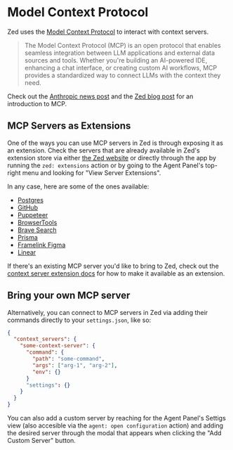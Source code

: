 # Model Context Protocol

Zed uses the [Model Context Protocol](https://modelcontextprotocol.io/) to interact with context servers.

> The Model Context Protocol (MCP) is an open protocol that enables seamless integration between LLM applications and external data sources and tools. Whether you're building an AI-powered IDE, enhancing a chat interface, or creating custom AI workflows, MCP provides a standardized way to connect LLMs with the context they need.

Check out the [Anthropic news post](https://www.anthropic.com/news/model-context-protocol) and the [Zed blog post](https://zed.dev/blog/mcp) for an introduction to MCP.

## MCP Servers as Extensions

One of the ways you can use MCP servers in Zed is through exposing it as an extension.
Check the servers that are already available in Zed's extension store via either [the Zed website](https://zed.dev/extensions?filter=context-servers) or directly through the app by running the `zed: extensions` action or by going to the Agent Panel's top-right menu and looking for "View Server Extensions".

In any case, here are some of the ones available:

- [Postgres](https://github.com/zed-extensions/postgres-context-server)
- [GitHub](https://github.com/LoamStudios/zed-mcp-server-github)
- [Puppeteer](https://github.com/zed-extensions/mcp-server-puppeteer)
- [BrowserTools](https://github.com/mirageN1349/browser-tools-context-server)
- [Brave Search](https://github.com/zed-extensions/mcp-server-brave-search)
- [Prisma](https://github.com/aqrln/prisma-mcp-zed)
- [Framelink Figma](https://github.com/LoamStudios/zed-mcp-server-figma)
- [Linear](https://github.com/LoamStudios/zed-mcp-server-linear)

If there's an existing MCP server you'd like to bring to Zed, check out the [context server extension docs](../extensions/context-servers.md) for how to make it available as an extension.

## Bring your own MCP server

Alternatively, you can connect to MCP servers in Zed via adding their commands directly to your `settings.json`, like so:

```json
{
  "context_servers": {
    "some-context-server": {
      "command": {
        "path": "some-command",
        "args": ["arg-1", "arg-2"],
        "env": {}
      }
      "settings": {}
    }
  }
}
```

You can also add a custom server by reaching for the Agent Panel's Settigs view (also accesible via the `agent: open configuration` action) and adding the desired server through the modal that appears when clicking the "Add Custom Server" button.
